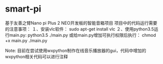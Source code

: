 # smart-pi
基于友善之臂Nano pi Plus 2 NEO开发板的智能音箱项目
项目中的代码运行需要的注意事项：
１、安装vlc软件：
  sudo apt-get install vlc
２、使用python3.5运行main.py:
  python3.5 ./main.py
  或给main.py增加可执行权限后执行：
  chmod +x main.py
  ./main.py

Note:
  目前在尝试使用wxpython制作在线音乐播放器的gui，代码中增加的wxpython相关代码可以进行注释
